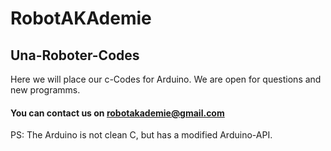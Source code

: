 # RobotAKAdemie
## Una-Roboter-Codes
Here we will place our c-Codes for Arduino.
We are open for questions and new programms.
#### You can contact us on robotakademie@gmail.com

PS: The Arduino is not clean C, but has a modified Arduino-API.
